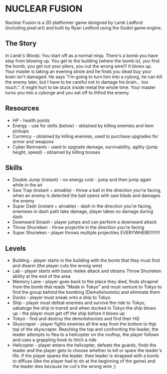 # NUCLEAR FUSION

Nuclear Fusion is a 2D platformer game designed by Lanik Ledford (including pixel art) and built by Ryan Ledford using the Godot game engine.

## The Story

_In Lanik's Words_: You start off as a normal ninja. There's a bomb you have stop from blowing up. You get to the building (where the bomb is), you find the bomb, you get out your pliers, you cut the wrong wire!!! It blows up. Your master is taking an evening strole and he finds you dead buy your brain isn't damaged. He says "I'm going to turn him into a cyborg, he can kill the enemy later, but I have to be careful not to damage his brain... too much.". It might hurt to be stuck inside metal the whole time. Your master turns you into a cyborge and you set off to thfind the enemy.

## Resources

- HP - health points
- Energy - use for skills (below) - obtained by killing enemies and item pickups
- Currency - obtained by killing enemies, used to purchase upgrades for armor and weapons
- Cyber Remnants - used to upgrade damage, survivability, agility (jump height, speed) - obtained by killing bosses

## Skills

- Double Jump (instant) - no energy cost - jump and then jump again while in the air
- Saw Trap (instant + aimable) - throw a ball in the direction you're facing, when an enemy is detected the ball opens with saw blads and damages the enemy
- Super Dash (instant + aimable) - dash in the direction you're facing, enemiees in dash path take damage, player takes no damage during dash
- Downward Smash - player jumps and can perform a downward attack
- Throw Shurieken - throw projectile in the direction you're facing
- Super Shurieken - player throws multiple projectiles EVERYWHERE!!!!!!!!

## Levels

- Building - player starts in the building with the bomb that they must find and disarm (the player cuts the wrong wire)
- Lab - player starts with basic melee attack and obtains Throw Shurieken ability at the end of the area
- Memory Lane - player goes back to the place they died, finds shrapnel from the bomb that reads "Made in Tokyo" and must venture to Tokyo to find the group behind the bombing (Demolishonists) and eliminate them
- Docks - player must sneak onto a ship to Tokyo
- Ship - player must defeat enemies and survive the ride to Tokyo, sabatoge the ship in transit and when docked in Tokyo the ship blows up - the player must get off the ship before it blows up
- Tokyo - find and destroy the demolishonists and find their HQ
- Skyscraper - player fights enemies all the way from the bottom to thje top of the skyscraper. Reaching the top and confronting the leader, the leader attempts to flea to a helicopter on the rooftop, the player follows and uses a grappling hook to hitch a ride
- Helicopter - player enters the helicopter, defeats the guards, finds the leader and the player gets to choose whether to kill or spare the leader's life. if the player spares the leader, thee leader is strapped with a bomb to diffuse (like the player had to do at the beginning of the game) and the leader dies because he cut's the wrong wire ;)

